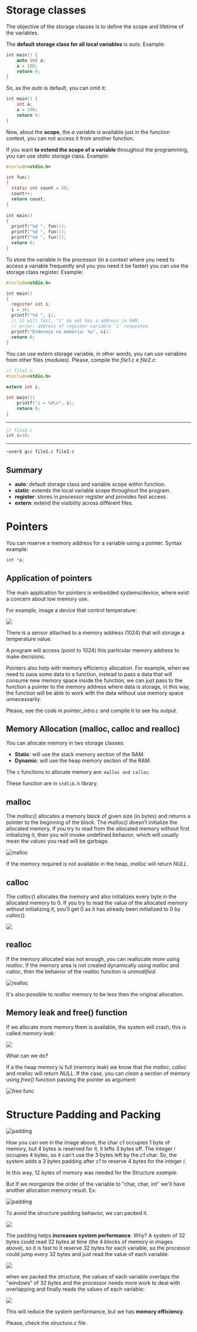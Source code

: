 # Storage classes

The objective of the storage classes is to define the scope and lifetime of the variables.

The **default storage class for all local variables** is *auto*. Example:

```c 
int main() {
    auto int a;
    a = 100;
    return 0;
}
```

So, as the *auto* is default, you can omit it:

```c 
int main() {
    int a;
    a = 100;
    return 0;
}
```

Now, about the **scope**, the *a* variable is available just in the function context, you can not access it from another function.

If you want **to extend the scope of a variable** throughout the programming, you can use *static* storage class. Example:

```c 
#include<stdio.h>

int fun()
{
  static int count = 10;
  count++;
  return count;
}
  
int main()
{
  printf("%d ", fun());
  printf("%d ", fun());
  printf("%d ", fun());
  return 0;
}
```

To store the variable in the processor (in a context where you need to access a variable frequently and you you need it be faster) you can use the storage class register. Example:

```c 
#include<stdio.h>

int main()
{
  register int i;
  i = 10; 
  printf("%d ", i);
  // it will fail, "i" do not has a address in RAM.
  // error: address of register variable ‘i’ requested
  printf("Endereço na memória: %u", &i); 
  return 0;
}
```

You can use extern storage variable, in other words, you can use variables from other files (modules). Please, compile the *file1.c* e *file2.c*:

```c 
// file1.c
#include<stdio.h>

extern int i;

int main(){
    printf("i = %d\n", i);
    return 0;
}
```

-------------------

```c 
// file2.c
int i=10;
```

------------------------
```bash
~user$ gcc file1.c file2.c
```

## Summary

- **auto**: default storage class and variable scope within function.
- **static**: extends the local variable scope throughout the program.
- **register**: stores  in processor register and provides fast access.
- **extern**: extend the visibility across different files.  

# Pointers

You can reserve a memory address for a variable using a pointer. Syntax example:

```c
int *a; 
```

## Application of pointers

The main application for pointers is embedded systems/device, where exist a concern about low memory use.

For example, image a device that control temperature:

![](imgs/temperature_sensor.png)

There is a sensor attached to a memory address (1024) that will storage a temperature value. 

A program will access (point to 1024) this particular memory address to make decisions.

Pointers also help with memory efficiency allocation. For example, when we need to pass some data to a function, instead to pass a data that will consume new memory space inside the function, we can just pass to the function a pointer to the memory address where data is storage, in this way, the function will be able to work with the data without use memory space unnecessarily.

Please, see the code in *pointer_intro.c* and compile it to see his output.

## Memory Allocation (malloc, calloc and realloc)

You can allocate memory in two storage classes:

- **Static**: will use the stack memory section of the RAM.
- **Dynamic**: will use the heap memory section of the RAM.

The *c* functions to allocate memory are: ```malloc and calloc```.

These function are in ```stdlib.h``` library.

## malloc

The *malloc()* allocates a memory block of given size (in bytes) and returns a pointer to the beginning of the block. The *malloc()* doesn’t initialize the allocated memory. If you try to read from the allocated memory without first initializing it, then you will invoke undefined behavior, which will usually mean the values you read will be garbage.

![malloc](imgs/malloc.png)

If the memory required is not available in the heap, *malloc* will return *NULL*.

## calloc

The *calloc()* allocates the memory and also initializes every byte in the allocated memory to 0. If you try to read the value of the allocated memory without initializing it, you’ll get 0 as it has already been initialized to 0 by *calloc()*.

![](imgs/calloc.png)

## realloc

If the memory allocated was not enough, you can reallocate more using *realloc*. If the memory area is not created dynamically using *malloc* and *calloc*, then the behavior of the *realloc* function is *unmodified*.

![realloc](https://media.giphy.com/media/ScR2ZAJyQltMZFy8bx/giphy.gif)

It's also possible to *realloc* memory to be less then the original allocation.

## Memory leak and free() function

If we allocate more memory them is available, the system will crash, this is called *memory leak*:


![](imgs/memory_leak.png)

What can we do?

If a the heap memory is full (memory leak) we know that the *malloc*, *calloc* and *realloc* will return *NULL*.
If the case, you can *clean* a section of memory using *free()* function passing the pointer as argument:

![free func](https://media.giphy.com/media/MC3kCsJY1plSZLUaiA/giphy.gif)

# Structure Padding and Packing

![padding](imgs/padding.png)

How you can see in the image above, the char *c1* occupies 1 byte of memory, but 4 bytes is reserved for it, it lefts 3 bytes off. The integer *i* occupies 4 bytes, so it can't use the 3 bytes left by the *c1* char. So, the system adds a 3 bytes padding after *c1* to reserve 4 bytes for the integer *i*.

In this way, 12 bytes of memory was needed for the Structure *example*.

But if we reorganize the order of the variable to "char, char, int" we'll have another allocation memory result. Ex:

![padding](imgs/padding_2.png)

To avoid the structure padding behavior, we can packed it.  


![](https://media.giphy.com/media/mlUGWD2YjuG9vmXbA7/giphy.gif)


The padding helps **increases system performance**. Why? A system of 32 bytes could read 32 bytes at time (the 4 blocks of memory in images above), so it is fast to it reserve 32 bytes for each variable, so the processor could jump every 32 bytes and just read the value of each variable:

![](https://media.giphy.com/media/8oZaNeIUFQVCsBs2JU/giphy.gif)

when we packed the structure, the values of each variable overlaps the "windows" of 32 bytes and the processor needs more work to deal with overlapping and finally reads the values of each variable:

![](https://media.giphy.com/media/b0QpC0BXqKD7zFtQ4l/giphy.gif)

This will reduce the system performance, but we has **memory efficiency**.

Please, check the *structure.c* file.

